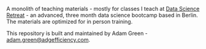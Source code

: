 A monolith of teaching materials - mostly for classes I teach at [Data Science Retreat](https://datascienceretreat.com/) - an advanced, three month data science bootcamp based in Berlin.  The materials are optimized for in person training.

This repository is built and maintained by Adam Green - [adam.green@adgefficiency.com](adam.green@adgefficiency.com).

